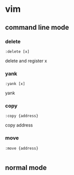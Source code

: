# vim
## command line mode
### delete 
```vim
:delete [x]
```
delete and register x

### yank 
```vim
:yank [x]
```
yank 

### copy
```vim
:copy {address}
```
copy address 

### move 
```vim
:move {address}
```

```vim
```
## normal mode
